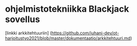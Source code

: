 # ohjelmistotekniikka Blackjack sovellus



[linkki arkkitehtuuriin] (https://github.com/juhani-dev/ot-harjoitustyo2021/blob/master/dokumentaatio/arkkitehtuuri.md)